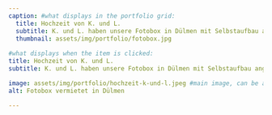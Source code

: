 ```yaml
---
caption: #what displays in the portfolio grid:
  title: Hochzeit von K. und L.
  subtitle: K. und L. haben unsere Fotobox in Dülmen mit Selbstaufbau angemietet. "Der Aufbau der Fotobox war durch die beigelegte Anleitung sehr einfach und schnell erledigt. Philip hatte noch Videosupport angeboten, der aber gar nicht benötigt wurde. Vielen Dank!"
  thumbnail: assets/img/portfolio/fotobox.jpg
  
#what displays when the item is clicked:
title: Hochzeit von K. und L.
subtitle: K. und L. haben unsere Fotobox in Dülmen mit Selbstaufbau angemietet. "Der Aufbau der Fotobox war durch die beigelegte Anleitung sehr einfach und schnell erledigt. Philip hatte noch Videosupport angeboten, der aber gar nicht benötigt wurde. Vielen Dank!"

image: assets/img/portfolio/hochzeit-k-und-l.jpeg #main image, can be a link or a file in assets/img/portfolio
alt: Fotobox vermietet in Dülmen

---
```

 

